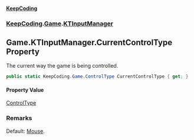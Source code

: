 #### [KeepCoding](index.md 'index')
### [KeepCoding](KeepCoding.md 'KeepCoding').[Game](KeepCoding_Game.md 'KeepCoding.Game').[KTInputManager](KeepCoding_Game_KTInputManager.md 'KeepCoding.Game.KTInputManager')
## Game.KTInputManager.CurrentControlType Property
The current way the game is being controlled.  
```csharp
public static KeepCoding.Game.ControlType CurrentControlType { get; }
```
#### Property Value
[ControlType](KeepCoding_Game_ControlType.md 'KeepCoding.Game.ControlType')
### Remarks
Default: [Mouse](KeepCoding_Game_ControlType.md#KeepCoding_Game_ControlType_Mouse 'KeepCoding.Game.ControlType.Mouse').  
